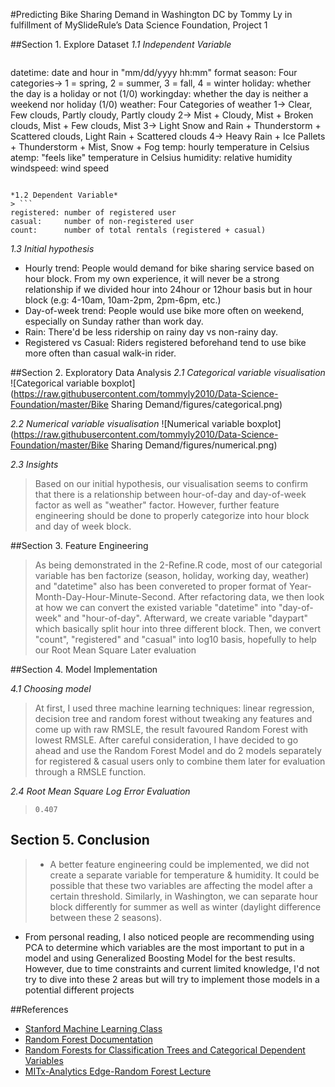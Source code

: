 #Predicting Bike Sharing Demand in Washington DC
by Tommy Ly in fulfillment of MySlideRule’s Data Science Foundation, Project 1

##Section 1. Explore Dataset
*1.1 Independent Variable*
> ```
datetime:   date and hour in "mm/dd/yyyy hh:mm" format
season:     Four categories-> 1 = spring, 2 = summer, 3 = fall, 4 = winter
holiday:    whether the day is a holiday or not (1/0)
workingday: whether the day is neither a weekend nor holiday (1/0)
weather:    Four Categories of weather
            1-> Clear, Few clouds, Partly cloudy, Partly cloudy
            2-> Mist + Cloudy, Mist + Broken clouds, Mist + Few clouds, Mist
            3-> Light Snow and Rain + Thunderstorm + Scattered clouds, Light Rain + Scattered clouds
            4-> Heavy Rain + Ice Pallets + Thunderstorm + Mist, Snow + Fog
temp:       hourly temperature in Celsius
atemp:      "feels like" temperature in Celsius
humidity:   relative humidity
windspeed:  wind speed
```

*1.2 Dependent Variable*
> ```
registered: number of registered user
casual:     number of non-registered user
count:      number of total rentals (registered + casual)
```

*1.3 Initial hypothesis*

> 
+  Hourly trend: People would demand for bike sharing service based on hour block. From my own experience, it will never be a strong relationship if we divided hour into 24hour or 12hour basis but in hour block (e.g: 4-10am, 10am-2pm, 2pm-6pm, etc.)
+ Day-of-week trend: People would use bike more often on weekend, especially on Sunday rather than work day. 
+ Rain: There'd be less ridership on rainy day vs non-rainy day.
+ Registered vs Casual: Riders registered beforehand tend to use bike more often than casual walk-in rider.


##Section 2. Exploratory Data Analysis
*2.1 Categorical variable visualisation*
![Categorical variable boxplot](https://raw.githubusercontent.com/tommyly2010/Data-Science-Foundation/master/Bike Sharing Demand/figures/categorical.png)

*2.2 Numerical variable visualisation*
![Numerical variable boxplot](https://raw.githubusercontent.com/tommyly2010/Data-Science-Foundation/master/Bike Sharing Demand/figures/numerical.png)

*2.3 Insights*
> Based on our initial hypothesis, our visualisation seems to confirm that there is a relationship between hour-of-day and day-of-week factor as well as "weather" factor. However, further feature engineering should be done to properly categorize into hour block and day of week block.

##Section 3. Feature Engineering
> As being demonstrated in the 2-Refine.R code, most of our categorial variable has ben factorize (season, holiday, working day, weather) and "datetime" also has been convereted to proper format of Year-Month-Day-Hour-Minute-Second. 
After refactoring data, we then look at how we can convert the existed variable "datetime" into "day-of-week" and "hour-of-day". Afterward, we create variable "daypart" which basically split hour into three different block. Then, we convert "count", "registered" and  "casual" into log10 basis, hopefully to help our Root Mean Square Later evaluation

##Section 4. Model Implementation

*4.1 Choosing model*
> At first, I used three machine learning techniques: linear regression, decision tree and random forest without tweaking any features and come up with raw RMSLE, the result favoured Random Forest with lowest RMSLE. After careful consideration, I have decided to go ahead and use the Random Forest Model and do 2 models separately for registered & casual users only to combine them later for evaluation through a RMSLE function.

*2.4 Root Mean Square Log Error Evaluation*

> `0.407`

## Section 5. Conclusion
> + A better feature engineering could be implemented, we did not create a separate variable for temperature & humidity. It could be possible that these two variables are affecting the model after a certain threshold. Similarly, in Washington, we can separate hour block differently for summer as well as winter (daylight difference between these 2 seasons).
+ From personal reading, I also noticed people are recommending using PCA to determine which variables are the most important to put in a model and using Generalized Boosting Model for the best results. However, due to time constraints and current limited knowledge, I'd not try to dive into these 2 areas but will try to implement those models in a potential different projects

##References
- [Stanford Machine Learning Class](https://www.coursera.org/course/ml)
- [Random Forest Documentation](https://www.wikiwand.com/en/Random_forest)
- [Random Forests for Classification Trees and Categorical Dependent Variables](http://cogsci.ucmerced.edu/shih/R-randomforest-guide.pdf)
- [MITx-Analytics Edge-Random Forest Lecture](https://www.edx.org/course/analytics-edge-mitx-15-071x-0)
